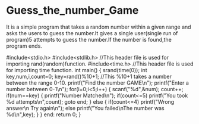 # Guess_the_number_Game
It is a simple program that takes a random number within a given range and asks the users to guess the number.It gives a single user(single run of program)5 attempts to guess the number.If the number is found,the program ends.

#include<stdio.h>
#include<stdlib.h>	//This header file is used for importing rand(random)function.
#include<time.h>	//This header file is used for importing time function.
int main()
{
	srand(time(0));
	int key,num,i,count=0;
	key=rand()%10+1;  //This %10+1 takes a number between the range 0-10.
	printf("Find the number GAME\n");
	printf("Enter a number between 0-1\n");
	for(i=0;i<5;i++)
	{
		scanf("%d",&num);
		count++;
		if(num==key)
		{
			printf("Number Matched\n");
			if(count<=5)
				printf("You took %d attempts\n",count);
			goto end;
		}
		else
		{
			if(count<=4)
				printf("Wrong answer\n Try again\n");
			else
				printf("You failed\nThe number was %d\n",key);
		}
	}
	end:
	return 0;
}
